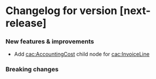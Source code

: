 # Changelog for version [next-release]

### New features & improvements

- Add <cac:AccountingCost> child node for <cac:InvoiceLine>

### Breaking changes
